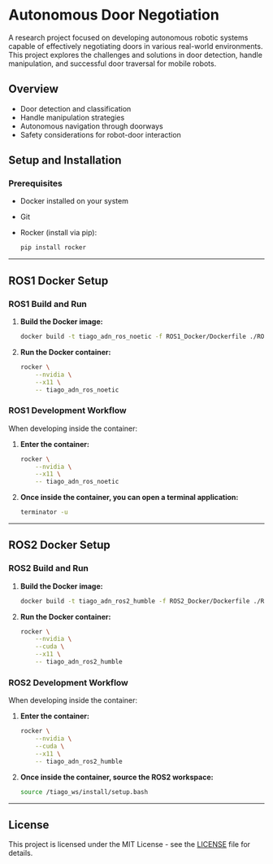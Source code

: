 # Autonomous Door Negotiation

A research project focused on developing autonomous robotic systems capable of effectively negotiating doors in various real-world environments. This project explores the challenges and solutions in door detection, handle manipulation, and successful door traversal for mobile robots.

## Overview

- Door detection and classification
- Handle manipulation strategies
- Autonomous navigation through doorways
- Safety considerations for robot-door interaction

## Setup and Installation

### Prerequisites

- Docker installed on your system
- Git
- Rocker (install via pip):

   ```bash
   pip install rocker
   ```

---

## ROS1 Docker Setup

### ROS1 Build and Run

1. **Build the Docker image:**

   ```bash
   docker build -t tiago_adn_ros_noetic -f ROS1_Docker/Dockerfile ./ROS1_Docker
   ```

2. **Run the Docker container:**

   ```bash
   rocker \
       --nvidia \
       --x11 \
       -- tiago_adn_ros_noetic
   ```

### ROS1 Development Workflow

When developing inside the container:

1. **Enter the container:**

   ```bash
   rocker \
       --nvidia \
       --x11 \
       -- tiago_adn_ros_noetic
   ```

2. **Once inside the container, you can open a terminal application:**

   ```bash
   terminator -u
   ```

---

## ROS2 Docker Setup

### ROS2 Build and Run

1. **Build the Docker image:**

   ```bash
   docker build -t tiago_adn_ros2_humble -f ROS2_Docker/Dockerfile ./ROS2_Docker
   ```

2. **Run the Docker container:**

   ```bash
   rocker \
       --nvidia \
       --cuda \
       --x11 \
       -- tiago_adn_ros2_humble
   ```

### ROS2 Development Workflow

When developing inside the container:

1. **Enter the container:**

   ```bash
   rocker \
       --nvidia \
       --cuda \
       --x11 \
       -- tiago_adn_ros2_humble
   ```

2. **Once inside the container, source the ROS2 workspace:**

   ```bash
   source /tiago_ws/install/setup.bash
   ```

---

## License

This project is licensed under the MIT License - see the [LICENSE](LICENSE) file for details.
